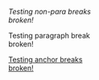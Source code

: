 *Testing non-para breaks  
broken!*

Testing paragraph break  
broken!

[Testing anchor breaks  
broken!][Testing anchor breaks broken]


[Testing anchor breaks broken]: http://www.google.com